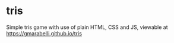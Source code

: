 # tris
Simple tris game with use of plain HTML, CSS and JS, viewable at https://gmarabelli.github.io/tris
